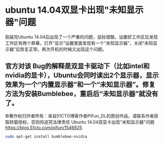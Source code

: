 # ubuntu 14.04双显卡出现"未知显示器"问题 
刚装完Ubuntu 14.04后出现了一个严重的问题，鼠标很飘，设置好工作区后发现工作区有两个屏幕，打开“显示”设置里面发现有一个“未知显示器”，关闭“未知显示器”后恢复正常。再次开机的时候又出现这个问题。

官方对该 Bug的解释是双显卡驱动下（比如intel和nvidia的显卡），Ubuntu会同时读出2个显示器，显示效果为一个“内置显示器”和一个“未知显示器”。修复方法为安装Bumblebee，重启后“未知显示器”就没有了。
-----------------------------------
©著作权归作者所有：来自51CTO博客作者PiFun_DL的原创作品，请联系作者获取转载授权，否则将追究法律责任
Ubuntu 14.04双显卡出现"未知显示器"问题
https://blog.51cto.com/pifun/1546925
```sh
sudo apt-get install bumblebee-nvidia
```
